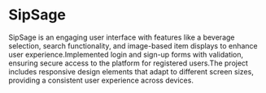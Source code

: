 # SipSage
SipSage is an engaging user interface with features like a beverage selection, search functionality, and image-based item displays to enhance user experience.Implemented login and sign-up forms with validation, ensuring secure access to the platform for registered users.The project includes responsive design elements that adapt to different screen sizes, providing a consistent user experience across devices.
